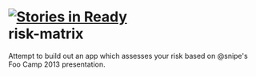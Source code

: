 [![Stories in Ready](https://badge.waffle.io/buzzedword/risk-matrix.png)](https://waffle.io/buzzedword/risk-matrix)  
risk-matrix
===========

Attempt to build out an app which assesses your risk based on @snipe's Foo Camp 2013 presentation.
